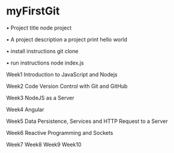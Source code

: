 # myFirstGit
• Project title
node project

• A project description
a project print hello world

• install instructions
git clone

• run instructions
node index.js

Week1 Introduction to JavaScript and Nodejs

Week2 Code Version Control with Git and GitHub

Week3 NodeJS as a Server

Week4 Angular

Week5 Data Persistence, Services and HTTP Request to a Server

Week6 Reactive Programming and Sockets

Week7
Week8
Week9
Week10
